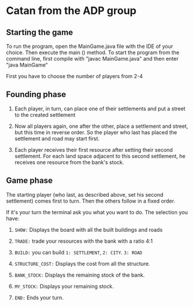 # Catan from the ADP group

## Starting the game

To run the program, open the MainGame.java file with the IDE of your choice. Then execute the main () method. To start the program from the command line, first compile with "javac MainGame.java" and then enter "java MainGame"

First you have to choose the number of players from 2-4

## Founding phase

1. Each player, in turn, can place one of their settlements and put a street
to the created settlement

2. Now all players again, one after the other, place a settlement and street, but this time in reverse order. So the player who last has placed the settlement and road may start first.

3. Each player receives their first resource after setting their second settlement. For each land space adjacent to this second settlement, he receives one resource from the bank's stock.

##  Game phase
The starting player (who last, as described above, set his second settlement) comes first to turn. Then the others follow in a fixed order.

If it's your turn the terminal ask you what you want to do. The selection you have:

1. `SHOW:` Displays the board with all the built buildings and roads

2. `TRADE:` trade your resources with the bank with a ratio 4:1

3. `BUILD:` you can build `1: SETTLEMENT`, `2: CITY`. `3: ROAD` 

4. `STRUCTURE_COST:` Displays the cost from all the structure.
 
5. `BANK_STOCK:` Displays the remaining stock of the bank.

6. `MY_STOCK:` Displays your remaining stock.

7. `END:` Ends your turn.
